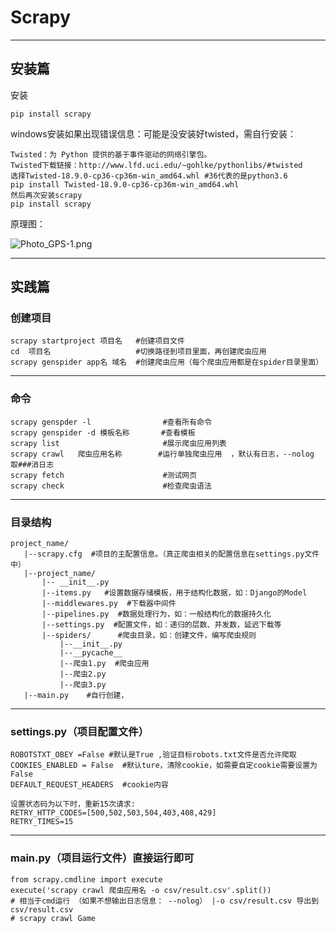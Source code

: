 # Scrapy

---

## 安装篇

安装

```
pip install scrapy
```

windows安装如果出现错误信息：可能是没安装好twisted，需自行安装：

```
Twisted：为 Python 提供的基于事件驱动的网络引擎包。
Twisted下载链接：http://www.lfd.uci.edu/~gohlke/pythonlibs/#twisted
选择Twisted-18.9.0-cp36-cp36m-win_amd64.whl #36代表的是python3.6
pip install Twisted-18.9.0-cp36-cp36m-win_amd64.whl  
然后再次安装scrapy
pip install scrapy 
```

原理图：

![Photo_GPS-1.png](https://p-t001.github.io/image/blog/Scrapy-1.png)

---

## 实践篇

### 创建项目

```
scrapy startproject 项目名   #创建项目文件
cd  项目名                   #切换路径到项目里面，再创建爬虫应用
scrapy genspider app名 域名  #创建爬虫应用（每个爬虫应用都是在spider目录里面）
```

---

### 命令

```
scrapy genspder -l                #查看所有命令
scrapy genspider -d 模板名称       #查看模板
scrapy list                       #展示爬虫应用列表
scrapy crawl   爬虫应用名称        #运行单独爬虫应用  ，默认有日志，--nolog 取###消日志
scrapy fetch                      #测试网页
scrapy check                      #检查爬虫语法
```

---

### 目录结构

```
project_name/
   |--scrapy.cfg  #项目的主配置信息。（真正爬虫相关的配置信息在settings.py文件中）
   |--project_name/
       |-- __init__.py
       |--items.py   #设置数据存储模板，用于结构化数据，如：Django的Model
       |--middlewares.py  #下载器中间件
       |--pipelines.py  #数据处理行为，如：一般结构化的数据持久化
       |--settings.py  #配置文件，如：递归的层数、并发数，延迟下载等
       |--spiders/      #爬虫目录，如：创建文件，编写爬虫规则
      	   |--__init__.py
      	   |--__pycache__
      	   |--爬虫1.py  #爬虫应用
      	   |--爬虫2.py
      	   |--爬虫3.py
   |--main.py    #自行创建，
```

---

### settings.py（项目配置文件）

```
ROBOTSTXT_OBEY =False #默认是True ,验证目标robots.txt文件是否允许爬取
COOKIES_ENABLED = False  #默认ture，清除cookie，如需要自定cookie需要设置为False
DEFAULT_REQUEST_HEADERS  #cookie内容

设置状态码为以下时，重新15次请求:
RETRY_HTTP_CODES=[500,502,503,504,403,408,429] 
RETRY_TIMES=15
```

---

### main.py（项目运行文件）直接运行即可

```
from scrapy.cmdline import execute
execute('scrapy crawl 爬虫应用名 -o csv/result.csv'.split()) 
# 相当于cmd运行 （如果不想输出日志信息： --nolog） |-o csv/result.csv 导出到csv/result.csv
# scrapy crawl Game
```

